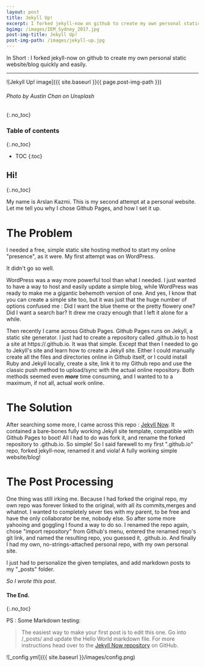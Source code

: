```yaml
---
layout: post
title: Jekyll Up!
excerpt: I forked jekyll-now on github to create my own personal static website/blog quickly and easily.
bgimg: /images/IEM_Sydney_2017.jpg
post-img-title: Jekyll Up!
post-img-path: /images/jekyll-up.jpg
---
```


In Short : I forked jekyll-now on github to create my own personal static website/blog quickly and easily.

----

![Jekyll Up! image]({{ site.baseurl }}{{ page.post-img-path }})
###### _Photo by Austin Chan on Unsplash_
{:.no_toc}

###  Table of contents
{:.no_toc}

* TOC
{:toc}

## **Hi!**
{:.no_toc}

My name is Arslan Kazmi. This is my second attempt at a personal website. Let me tell you why I chose Github Pages, and how I set it up.

# The Problem

I needed a free, simple static site hosting method to start my online "presence", as it were. My first attempt was on WordPress. 

It didn't go so well. 

WordPress was a way more powerful tool than what I needed. I just wanted to have a way to host and easily update a simple blog, while WordPress was ready to make me a gigantic behemoth version of one. And yes, I know that you can create a simple site too, but it was just that the huge number of options confused me : Did I want the blue theme or the pretty flowery one? Did I want a search bar? It drew me crazy enough that I left it alone for a while.

Then recently I came across Github Pages. Github Pages runs on Jekyll, a static site generator. I just had to create a repository called <username>.github.io to host a site at https://<username>.github.io. It was that simple. Except that then I needed to go to Jekyll's site and learn how to create a Jekyll site. Either I could manually create all the files and directories online in Github itself, or I could install Ruby and Jekyll locally, create a site, link it to my Github repo and use the classic push method to upload/sync with the actual online repository. Both methods seemed even <b><i>more</i></b> time consuming, and I wanted to to a maximum, if not all, actual work online.
  
# The Solution

After searching some more, I came across this repo : [Jekyll Now](https://github.com/barryclark/jekyll-now). It contained a bare-bones fully working Jekyll site template, compatible with Github Pages to boot! All I had to do was fork it, and rename the forked repository to <username>.github.io. So simple! So I said farewell to my first ".github.io" repo, forked jekyll-now, renamed it and viola! A fully working simple website/blog!
  
# The Post Processing
 
 One thing was still irking me. Because I had forked the original repo, my own repo was forever linked to the original, with all its commits,merges and whatnot. I wanted to completely sever ties with my parent, to be free and have the only collaborator be me, nobody else. So after some more yahooing and goggling I found a way to do so. I renamed the repo again, chose "import repository" from Github's menu, entered the renamed repo's git link, and named the resulting repo, you guessed it, <username>.github.io. And finally I had my own, no-strings-attached personal repo, with my own personal site.
  
 I just had to personalize the given templates, and add markdown posts to my "_posts" folder. 
 
<i>So I wrote this post</i>.
 
#### The End.
{:.no_toc}
  
PS : Some Markdown testing: 

>The easiest way to make your first post is to edit this one. Go into /_posts/ and update the Hello World markdown file. For more instructions head over to the [Jekyll Now repository](https://github.com/barryclark/jekyll-now) on GitHub.

![_config.yml]({{ site.baseurl }}/images/config.png)

